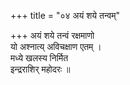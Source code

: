 +++
title = "०४ अयं शये तन्वम्"

+++
अयं शये तन्वं रक्षमाणो  
यो अश्नात्य् अविचक्षाण एतम् ।  
मध्ये खलस्य निर्मित  
इन्द्रराशिर् महोदरः ॥